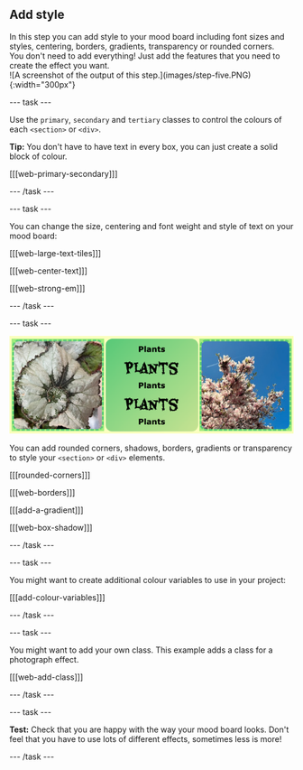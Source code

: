 ## Add style

<div style="display: flex; flex-wrap: wrap">
<div style="flex-basis: 200px; flex-grow: 1; margin-right: 15px;">
In this step you can add style to your mood board including font sizes and styles, centering, borders, gradients, transparency or rounded corners. You don't need to add everything! Just add the features that you need to create the effect you want. 
</div>
<div>
![A screenshot of the output of this step.](images/step-five.PNG){:width="300px"}
</div>
</div>

--- task ---

Use the `primary`, `secondary` and `tertiary` classes to control the colours of each `<section>` or `<div>`.

**Tip:** You don't have to have text in every box, you can just create a solid block of colour. 

[[[web-primary-secondary]]]

--- /task ---

--- task ---

You can change the size, centering and font weight and style of text on your mood board:

[[[web-large-text-tiles]]]

[[[web-center-text]]]

[[[web-strong-em]]]

--- /task ---

--- task ---

![A strip of examples with gradients, dashed borders and rounded corners.](images/borders-corners.png)

You can add rounded corners, shadows, borders, gradients or transparency to style your `<section>` or `<div>` elements. 

[[[rounded-corners]]]

[[[web-borders]]]

[[[add-a-gradient]]]

[[[web-box-shadow]]]

--- /task ---

--- task ---

You might want to create additional colour variables to use in your project:

[[[add-colour-variables]]]

--- /task ---

--- task ---

You might want to add your own class. This example adds a class for a photograph effect.

[[[web-add-class]]]

--- /task ---

--- task ---

**Test:** Check that you are happy with the way your mood board looks. Don't feel that you have to use lots of different effects, sometimes less is more! 

--- /task ---